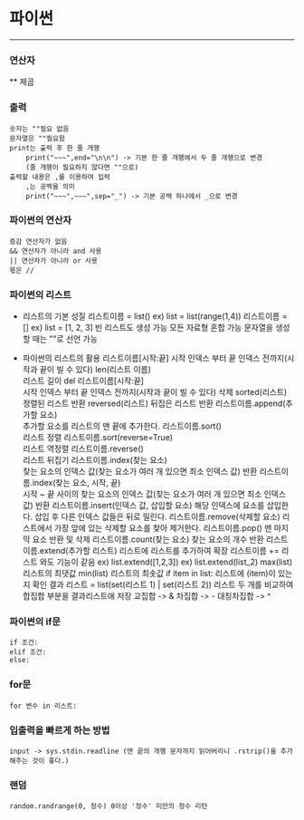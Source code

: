 # 파이썬
------------------------

### 연산자
**  제곱

### 출력
    숫자는 ""필요 없음
    문자열은 ""필요함
    print는 출력 후 한 줄 개행
        print("~~~",end="\n\n") -> 기본 한 줄 개행에서 두 줄 개행으로 변경
        (줄 개행이 필요하지 않다면 ""으로)
    출력할 내용은 ,를 이용하여 입력
        ,는 공백을 의미
        print("~~~",~~~",sep="_") -> 기본 공백 하나에서 _으로 변경

### 파이썬의 연산자
    증감 연산자가 없음
    && 연산자가 아니라 and 사용
    || 연산자가 아니라 or 사용
    몫은 //

### 파이썬의 리스트
* 리스트의 기본 성질
    리스트이름 = list()
        ex) list = list(range(1,4))
    리스트이름 = [] 
        ex) list = [1, 2, 3]
    빈 리스트도 생성 가능
    모든 자료형 혼합 가능
    문자열을 생성할 때는 ""로 선언 가능

* 파이썬의 리스트의 활용
    리스트이름[시작:끝]
        시작 인덱스 부터 끝 인덱스 전까지(시작과 끝이 빌 수 있다)
    len(리스트 이름)                        
        리스트 길이
    del 리스트이름[시작:끝]                  
        시작 인덱스 부터 끝 인덱스 전까지(시작과 끝이 빌 수 있다) 삭제
    sorted(리스트)
        정렬된 리스트 반환
    reversed(리스트)
        뒤집은 리스트 반환
    리스트이름.append(추가할 요소)           
        추가할 요소를 리스트의 맨 끝에 추가한다.
    리스트이름.sort()                       
        리스트 정렬
    리스트이름.sort(reverse=True)                       
        리스트 역정렬
    리스트이름.reverse()                    
        리스트 뒤집기
    리스트이름.index(찾는 요소)              
        찾는 요소의 인덱스 값(찾는 요소가 여러 개 있으면 최소 인덱스 값) 반환
    리스트이름.index(찾는 요소, 시작, 끝)     
        시작 ~ 끝 사이의 찾는 요소의 인덱스 값(찾는 요소가 여러 개 있으면 최소 인덱스 값) 반환
    리스트이름.insert(인덱스 값, 삽입할 요소) 
        해당 인덱스에 요소를 삽입한다. 삽입 후 다른 인덱스 값들은 뒤로 밀린다.
    리스트이름.remove(삭제할 요소)
        리스트에서 가장 앞에 있는 삭제할 요소를 찾아 제거한다.
    리스트이름.pop() 
        맨 마지막 요소 반환 및 삭제
    리스트이름.count(찾는 요소)
        찾는 요소의 개수 반환
    리스트이름.extend(추가할 리스트) 
        리스트에 리스트를 추가하여 확장
        리스트이름 += 리스트   와도 기능이 같음
        ex) list.extend([1,2,3])
        ex) list.extend(list_2)
    max(list)
        리스트의 최댓값
    min(list)
        리스트의 최솟값
    if item in list:
        리스트에 (item)이 있는 지 확인
    결과 리스트 = list(set(리스트 1) | set(리스트 2))
        리스트 두 개를 비교하여 합집합 부분을 결과리스트애 저장
        교집합 -> &     차집합 -> -     대칭차집합 -> ^

### 파이썬의 if문
    if 조건:
    elif 조건:
    else:

### for문
    for 변수 in 리스트:

### 입출력을 빠르게 하는 방법
    input -> sys.stdin.readline (맨 끝의 개행 문자까지 읽어버리니 .rstrip()을 추가해주는 것이 좋다.)

### 랜덤
    random.randrange(0, 정수) 0이상 '정수' 미만의 정수 리턴